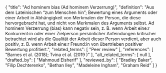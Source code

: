 {
    "title": "Ad hominem bias (Ad hominem Verzerrung)",
    "definition": "Aus dem Lateinischen “zum Menschen hin”; Bewertung eines Arguments oder einer Arbeit in Abhängigkeit von Merkmalen der Person, die diese hervorgebracht hat, und nicht von Merkmalen des Arguments selbst. Ad hominem Verzerrung (bias) kann negativ sein, z. B. wenn Arbeit eine:r Konkurrent:in oder einer Zielperson persönlicher Anfeindungen kritischer betrachtet wird als die Qualität der Arbeit dieser Person verdient, aber auch positiv, z. B. wenn Arbeit eine:r Freund:in von übertrieben positiver Bewertung profitiert.",
    "related_terms": [
        "Peer review"
    ],
    "references": [
        "Barnes et al. (2018); Tvina et al. (2019 )"
    ],
    "alt_related_terms": [
        null
    ],
    "drafted_by": [
        "Mahmoud Elsherif"
    ],
    "reviewed_by": [
        "Bradley Baker",
        "Filip Dechterenko",
        "Bethan  Iley",
        "Madeleine Ingham",
        "Graham Reid"
    ]
}
